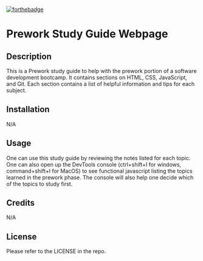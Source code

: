 [![forthebadge](https://forthebadge.com/images/badges/uses-html.svg)](https://forthebadge.com)
# Prework Study Guide Webpage

## Description

This is a Prework study guide to help with the prework portion of a software development bootcamp. It contains sections on HTML, CSS, JavaScript, and Git. Each section contains a list of helpful information and tips for each subject. 


## Installation

N/A

## Usage

One can use this study guide by reviewing the notes listed for each topic. One can also open up the DevTools console (ctrl+shift+I for windows, command+shift+I for MacOS) to see functional javascript listing the topics learned in the prework phase. The console will also help one decide which of the topics to study first.


## Credits

N/A

## License

Please refer to the LICENSE in the repo.



